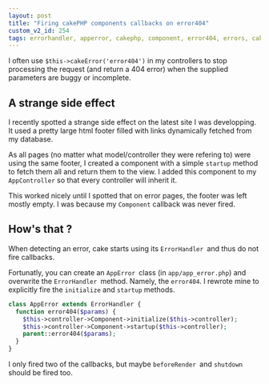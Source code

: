 ```yaml
---
layout: post
title: "Firing cakePHP components callbacks on error404"
custom_v2_id: 254
tags: errorhandler, apperror, cakephp, component, error404, errors, cakeerror
---
```


I often use `$this->cakeError('error404')` in my controllers to stop
processing the request (and return a 404 error) when the supplied parameters
are buggy or incomplete.

## A strange side effect

I recently spotted a strange side effect on the latest site I was developping.
It used a pretty large html footer filled with links dynamically fetched from
my database.

As all pages (no matter what model/controller they were refering to) were
using the same footer, I created a component with a simple `startup` method to
fetch them all and return them to the view. I added this component to my
`AppController` so that every controller will inherit it.

This worked nicely until I spotted that on error pages, the footer was left
mostly empty. I was because my `Component` callback was never fired.

## How's that ?

When detecting an error, cake starts using its `ErrorHandler `and thus do not
fire callbacks.

Fortunatly, you can create an `AppError `class (in `app/app_error.php`) and
overwrite the `ErrorHandler `method. Namely, the `error404`. I rewrote mine to
explicitly fire the `initialize` and `startup` methods.


```php
class AppError extends ErrorHandler {
  function error404($params) {
    $this->controller->Component->initialize($this->controller);
    $this->controller->Component->startup($this->controller);
    parent::error404($params);
  }
}
```

I only fired two of the callbacks, but maybe `beforeRender `and `shutdown
`should be fired too.
